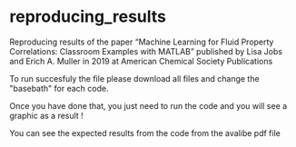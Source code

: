 # reproducing_results
Reproducing results of the paper “Machine Learning for Fluid Property Correlations: Classroom Examples with MATLAB” published by Lisa Jobs and Erich A. Muller in 2019 at American Chemical Society Publications

To run succesfuly the file please download all files and change the "basebath" for each code. 

Once you have done that, you just need to run the code and you will see a graphic as a result !

You can see the expected results from the code from the avalibe pdf file 

